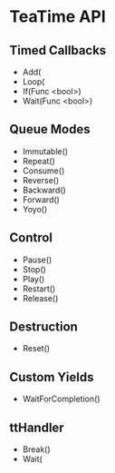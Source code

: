 # TeaTime API

## Timed Callbacks

- Add(
- Loop(
- If(Func \<bool>)
- Wait(Func \<bool>)

## Queue Modes

- Immutable()
- Repeat()
- Consume()
- Reverse()
- Backward()
- Forward()
- Yoyo()

## Control

- Pause()
- Stop()
- Play()
- Restart()
- Release()

## Destruction

- Reset()

## Custom Yields

- WaitForCompletion()

## ttHandler

- Break()
- Wait(
